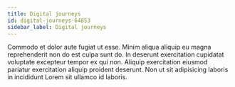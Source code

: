 ```yaml
---
title: Digital journeys
id: digital-journeys-64853
sidebar_label: Digital journeys
---
```


Commodo et dolor aute fugiat ut esse. Minim aliqua aliquip eu magna reprehenderit non do est culpa sunt do. In deserunt exercitation cupidatat voluptate excepteur tempor ex qui non. Aliquip exercitation eiusmod pariatur exercitation aliquip proident deserunt. Non ut sit adipisicing laboris in incididunt Lorem sit ullamco id laboris.

